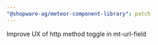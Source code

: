 ```yaml
---
"@shopware-ag/meteor-component-library": patch
---
```


Improve UX of http method toggle in mt-url-field
